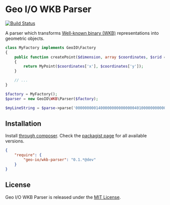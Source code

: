 Geo I/O WKB Parser
==================

[![Build Status](https://travis-ci.org/geo-io/wkb-parser.png?branch=master)](https://travis-ci.org/geo-io/wkb-parser)

A parser which transforms
[Well-known binary (WKB)](http://en.wikipedia.org/wiki/Well-known_text#Well-known_binary)
representations into geometric objects.

```php
class MyFactory implements GeoIO\Factory
{
    public function createPoint($dimension, array $coordinates, $srid = null)
    {
        return MyPoint($coordinates['x'], $coordinates['y']);
    }

    // ...
}

$factory = MyFactory();
$parser = new GeoIO\WKB\Parser($factory);

$myLineString = $parse->parse('000000000140000000000000004010000000000000'); // POINT(2.0 4.0)
```

Installation
------------

Install [through composer](http://getcomposer.org). Check the
[packagist page](https://packagist.org/packages/geo-io/wkb-parser) for all
available versions.

```json
{
    "require": {
        "geo-io/wkb-parser": "0.1.*@dev"
    }
}
```

License
-------

Geo I/O WKB Parser is released under the [MIT License](LICENSE).
